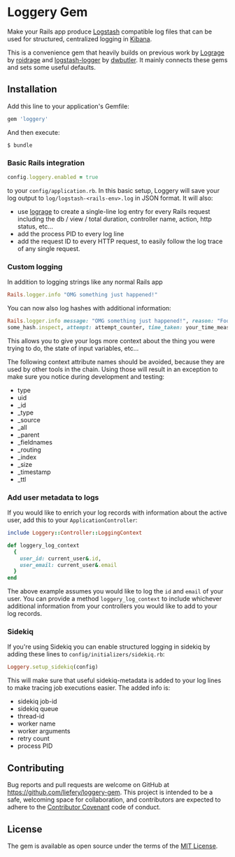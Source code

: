 # Loggery Gem

Make your Rails app produce [Logstash](https://www.elastic.co/products/logstash) compatible log
files that can be used for structured, centralized logging in
[Kibana](https://www.elastic.co/products/kibana).

This is a convenience gem that heavily builds on previous work by
[Lograge](https://github.com/roidrage/lograge) by
[roidrage](https://github.com/dwbutler/logstash-logger) and
[logstash-logger](https://github.com/dwbutler/logstash-logger) by
[dwbutler](https://github.com/dwbutler). It mainly connects these gems and sets some useful
defaults.

## Installation

Add this line to your application's Gemfile:

```ruby
gem 'loggery'
```

And then execute:

    $ bundle

### Basic Rails integration
```ruby
config.loggery.enabled = true
```

to your `config/application.rb`. In this basic setup, Loggery will save your log output to
`log/logstash-<rails-env>.log` in JSON format. It will also:
* use [lograge](https://github.com/roidrage/lograge) to create a single-line log entry for every
  Rails request including the db / view / total duration, controller name, action, http status, etc...
* add the process PID to every log line
* add the request ID to every HTTP request, to easily follow the log trace of any single request.

### Custom logging

In addition to logging strings like any normal Rails app

```ruby
Rails.logger.info "OMG something just happened!"
```

You can now also log hashes with additional information:

```ruby
Rails.logger.info message: "OMG something just happened!", reason: "Foo servive not available", context:
some_hash.inspect, attempt: attempt_counter, time_taken: your_time_measurement
```

This allows you to give your logs more context about the thing you were trying to do, the state of
input variables, etc...

The following context attribute names should be avoided, because they are used by other tools in the
chain. Using those will result in an exception to make sure you notice during development and
testing:
* type
* uid
* _id
* _type
* _source
* _all
* _parent
* _fieldnames
* _routing
* _index
* _size
* _timestamp
* _ttl

### Add user metadata to logs

If you would like to enrich your log records with information about the active user, add this to
your `ApplicationController`:

```ruby
include Loggery::Controller::LoggingContext

def loggery_log_context
  { 
    user_id: current_user&.id, 
    user_email: current_user&.email
  }
end
```

The above example assumes you would like to log the `id` and `email` of your user. You can provide a
method `loggery_log_context` to include whichever additional information from your controllers you
would like to add to your log records.

### Sidekiq

If you're using Sidekiq you can enable structured logging in sidekiq by adding these lines to 
`config/initializers/sidekiq.rb`:

```ruby
Loggery.setup_sidekiq(config)
```

This will make sure that useful sidekiq-metadata is added to your log lines to make tracing job
executions easier. The added info is:
* sidekiq job-id
* sidekiq queue
* thread-id
* worker name
* worker arguments
* retry count
* process PID


## Contributing

Bug reports and pull requests are welcome on GitHub at https://github.com/liefery/loggery-gem. This project is intended to be a safe, welcoming space for collaboration, and contributors are expected to adhere to the [Contributor Covenant](http://contributor-covenant.org) code of conduct.


## License

The gem is available as open source under the terms of the [MIT License](http://opensource.org/licenses/MIT).

